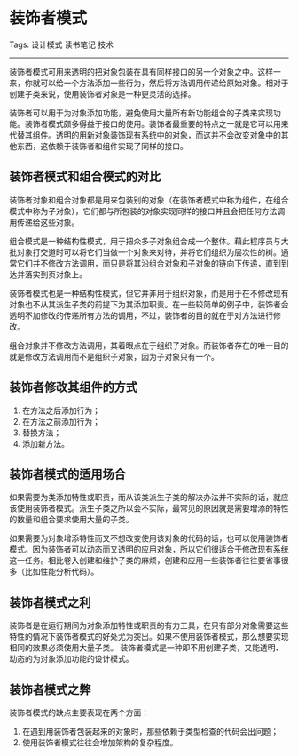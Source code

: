 # 装饰者模式

Tags: 设计模式 读书笔记 技术

---

装饰者模式可用来透明的把对象包装在具有同样接口的另一个对象之中。这样一来，你就可以给一个方法添加一些行为，然后将方法调用传递给原始对象。相对于创建子类来说，使用装饰者对象是一种更灵活的选择。

装饰者可以用于为对象添加功能，避免使用大量所有新功能组合的子类来实现功能。装饰者模式颇多得益于接口的使用。装饰者最重要的特点之一就是它可以用来代替其组件。透明的用新对象装饰现有系统中的对象，而这并不会改变对象中的其他东西，这依赖于装饰者和组件实现了同样的接口。

## 装饰者模式和组合模式的对比

装饰者对象和组合对象都是用来包装别的对象（在装饰者模式中称为组件，在组合模式中称为子对象），它们都与所包装的对象实现同样的接口并且会把任何方法调用传递给这些对象。

组合模式是一种结构性模式，用于把众多子对象组合成一个整体。藉此程序员与大批对象打交道时可以将它们当做一个对象来对待，并将它们组织为层次性的树。通常它们并不修改方法调用，而只是将其沿组合对象和子对象的链向下传递，直到到达并落实到页对象上。

装饰者模式也是一种结构性模式，但它并非用于组织对象，而是用于在不修改现有对象也不从其派生子类的前提下为其添加职责。在一些较简单的例子中，装饰者会透明不加修改的传递所有方法的调用，不过，装饰者的目的就在于对方法进行修改。

组合对象并不修改方法调用，其着眼点在于组织子对象。而装饰者存在的唯一目的就是修改方法调用而不是组织子对象，因为子对象只有一个。

## 装饰者修改其组件的方式

1. 在方法之后添加行为；
2. 在方法之前添加行为；
3. 替换方法；
4. 添加新方法。

## 装饰者模式的适用场合

如果需要为类添加特性或职责，而从该类派生子类的解决办法并不实际的话，就应该使用装饰者模式。派生子类之所以会不实际，最常见的原因就是需要增添的特性的数量和组合要求使用大量的子类。

如果需要为对象增添特性而又不想改变使用该对象的代码的话，也可以使用装饰者模式。因为装饰者可以动态而又透明的应用对象，所以它们很适合于修改现有系统这一任务。相比卷入创建和维护子类的麻烦，创建和应用一些装饰者往往要省事很多（比如性能分析代码）。

## 装饰者模式之利

装饰者是在运行期间为对象添加特性或职责的有力工具，在只有部分对象需要这些特性的情况下装饰者模式的好处尤为突出。如果不使用装饰者模式，那么想要实现相同的效果必须使用大量子类。
装饰者模式是一种即不用创建子类，又能透明、动态的为对象添加功能的设计模式。

## 装饰者模式之弊

装饰者模式的缺点主要表现在两个方面：
1. 在遇到用装饰者包装起来的对象时，那些依赖于类型检查的代码会出问题；
2. 使用装饰者模式往往会增加架构的复杂程度。